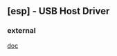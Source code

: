 ## [esp] - USB Host Driver





### external
[doc](https://docs.espressif.com/projects/esp-idf/en/latest/esp32s2/api-reference/peripherals/usb_host.html)